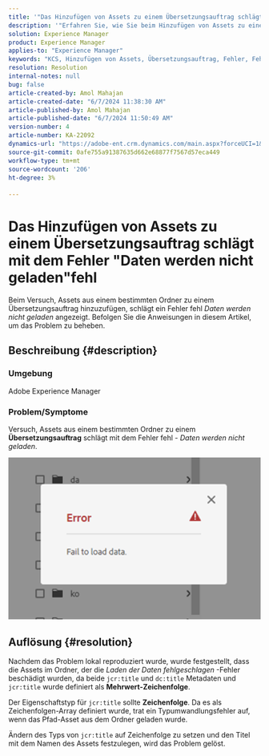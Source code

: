 ```yaml
---
title: '"Das Hinzufügen von Assets zu einem Übersetzungsauftrag schlägt mit dem Fehler "Daten werden nicht geladen"fehl'
description: '"Erfahren Sie, wie Sie beim Hinzufügen von Assets zu einem Übersetzungsauftrag in Adobe Experience Manager den Fehler "Fehler beim Laden von Daten"beheben können."'
solution: Experience Manager
product: Experience Manager
applies-to: "Experience Manager"
keywords: "KCS, Hinzufügen von Assets, Übersetzungsauftrag, Fehler, Fehler beim Laden von Daten, AEM, Experience Manager"
resolution: Resolution
internal-notes: null
bug: false
article-created-by: Amol Mahajan
article-created-date: "6/7/2024 11:38:30 AM"
article-published-by: Amol Mahajan
article-published-date: "6/7/2024 11:50:49 AM"
version-number: 4
article-number: KA-22092
dynamics-url: "https://adobe-ent.crm.dynamics.com/main.aspx?forceUCI=1&pagetype=entityrecord&etn=knowledgearticle&id=7834fa75-c224-ef11-840a-000d3a5bee19"
source-git-commit: 0afe755a91387635d662e68877f7567d57eca449
workflow-type: tm+mt
source-wordcount: '206'
ht-degree: 3%

---
```


# Das Hinzufügen von Assets zu einem Übersetzungsauftrag schlägt mit dem Fehler &quot;Daten werden nicht geladen&quot;fehl


Beim Versuch, Assets aus einem bestimmten Ordner zu einem Übersetzungsauftrag hinzuzufügen, schlägt ein Fehler fehl *Daten werden nicht geladen* angezeigt. Befolgen Sie die Anweisungen in diesem Artikel, um das Problem zu beheben.

## Beschreibung {#description}


### <b>Umgebung</b>

Adobe Experience Manager

### <b>Problem/Symptome</b>

Versuch, Assets aus einem bestimmten Ordner zu einem <b>Übersetzungsauftrag</b> schlägt mit dem Fehler fehl - *Daten werden nicht geladen*.

![](assets/___7934fa75-c224-ef11-840a-000d3a5bee19___.png)


## Auflösung {#resolution}


Nachdem das Problem lokal reproduziert wurde, wurde festgestellt, dass die Assets im Ordner, der die *Laden der Daten fehlgeschlagen* -Fehler beschädigt wurden, da beide `jcr:title` und `dc:title` Metadaten und `jcr:title` wurde definiert als <b>Mehrwert-Zeichenfolge</b>.

Der Eigenschaftstyp für `jcr:title` sollte <b>Zeichenfolge</b>. Da es als Zeichenfolgen-Array definiert wurde, trat ein Typumwandlungsfehler auf, wenn das Pfad-Asset aus dem Ordner geladen wurde.

Ändern des Typs von `jcr:title` auf Zeichenfolge zu setzen und den Titel mit dem Namen des Assets festzulegen, wird das Problem gelöst.
